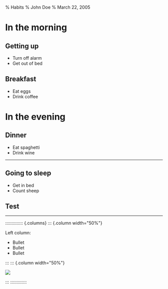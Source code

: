 % Habits
% John Doe
% March 22, 2005

# In the morning

## Getting up

- Turn off alarm
- Get out of bed

## Breakfast

- Eat eggs
- Drink coffee

# In the evening

## Dinner

- Eat spaghetti
- Drink wine

------------------

<!-- ![picture of spaghetti](images/spaghetti.jpg) -->

## Going to sleep

- Get in bed
- Count sheep

## Test


------------------

:::::::::::::: {.columns}
::: {.column width="50%"}

Left column:

- Bullet
- Bullet
- Bullet

:::
::: {.column width="50%"}

![](https://www.battleforthenet.com/images/share_images/battle1.png)

:::
:::::::::::::